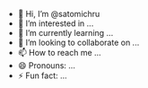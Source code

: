 - 👋 Hi, I’m @satomichru
- 👀 I’m interested in ...
- 🌱 I’m currently learning ...
- 💞️ I’m looking to collaborate on ...
- 📫 How to reach me ...
- 😄 Pronouns: ...
- ⚡ Fun fact: ...

<!---
satomichru/satomichru is a ✨ special ✨ repository because its `README.md` (this file) appears on your GitHub profile.
You can click the Preview link to take a look at your changes.
--->
